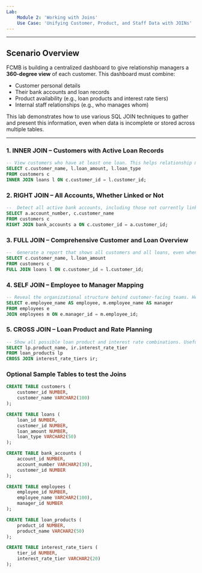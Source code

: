 ```yaml
---
Lab:
    Module 2: 'Working with Joins'
    Use Case: 'Unifying Customer, Product, and Staff Data with JOINs'
---
```


---
##  Scenario Overview

FCMB is building a centralized dashboard to give relationship managers a **360-degree view** of each customer. This dashboard must combine:

- Customer personal details
- Their bank accounts and loan records
- Product availability (e.g., loan products and interest rate tiers)
- Internal staff relationships (e.g., who manages whom)

This lab demonstrates how to use various SQL JOIN techniques to gather and present this information, even when data is incomplete or stored across multiple tables.

---

###  1. INNER JOIN – Customers with Active Loan Records

```sql
-- View customers who have at least one loan. This helps relationship managers prioritize clients with outstanding loan products.
SELECT c.customer_name, l.loan_amount, l.loan_type
FROM customers c
INNER JOIN loans l ON c.customer_id = l.customer_id;
 ```

### 2. RIGHT JOIN – All Accounts, Whether Linked or Not

```sql
--  Detect all active bank accounts, including those not currently linked to any customer. Useful for identifying orphaned accounts or potential data issues.
SELECT a.account_number, c.customer_name
FROM customers c
RIGHT JOIN bank_accounts a ON c.customer_id = a.customer_id;
 ```
### 3. FULL JOIN – Comprehensive Customer and Loan Overview
```sql
--  Generate a report that shows all customers and all loans, even when records are missing on either side. This ensures data completeness and supports auditing and cleanup efforts.
SELECT c.customer_name, l.loan_amount
FROM customers c
FULL JOIN loans l ON c.customer_id = l.customer_id;
 ```

### 4. SELF JOIN – Employee to Manager Mapping
```sql
-- Reveal the organizational structure behind customer-facing teams. Helps ensure escalation paths and accountability are clearly understood.
SELECT e.employee_name AS employee, m.employee_name AS manager
FROM employees e
JOIN employees m ON e.manager_id = m.employee_id;
 ```
### 5. CROSS JOIN – Loan Product and Rate Planning
```sql
-- Show all possible loan product and interest rate combinations. Useful for scenario planning, new product packaging, or generating tailored offers for customers.
SELECT lp.product_name, ir.interest_rate_tier
FROM loan_products lp
CROSS JOIN interest_rate_tiers ir;
 ```


### Optional Sample Tables to test the Joins

```sql
CREATE TABLE customers (
    customer_id NUMBER,
    customer_name VARCHAR2(100)
);

CREATE TABLE loans (
    loan_id NUMBER,
    customer_id NUMBER,
    loan_amount NUMBER,
    loan_type VARCHAR2(50)
);

CREATE TABLE bank_accounts (
    account_id NUMBER,
    account_number VARCHAR2(30),
    customer_id NUMBER
);

CREATE TABLE employees (
    employee_id NUMBER,
    employee_name VARCHAR2(100),
    manager_id NUMBER
);

CREATE TABLE loan_products (
    product_id NUMBER,
    product_name VARCHAR2(50)
);

CREATE TABLE interest_rate_tiers (
    tier_id NUMBER,
    interest_rate_tier VARCHAR2(20)
);

 ```


